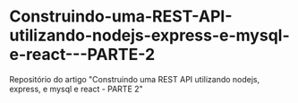 # Construindo-uma-REST-API-utilizando-nodejs-express-e-mysql-e-react---PARTE-2
Repositório do artigo "Construindo uma REST API utilizando nodejs, express, e mysql e react - PARTE 2"
